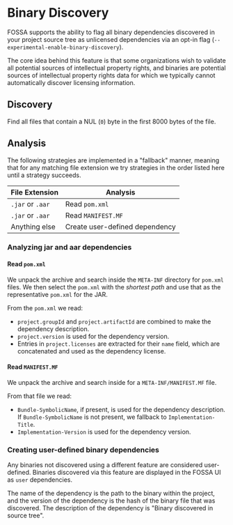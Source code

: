 # Binary Discovery

FOSSA supports the ability to flag all binary dependencies discovered in your project source tree as unlicensed dependencies via an opt-in flag (`--experimental-enable-binary-discovery`).

The core idea behind this feature is that some organizations wish to validate all potential sources of intellectual property rights,
and binaries are potential sources of intellectual property rights data for which we typically cannot automatically discover licensing information.

## Discovery

Find all files that contain a NUL (`0`) byte in the first 8000 bytes of the file.

## Analysis

The following strategies are implemented in a "fallback" manner, 
meaning that for any matching file extension we try strategies in the order listed here until a strategy succeeds.

| File Extension   | Analysis                       |
|------------------|--------------------------------|
| `.jar` or `.aar` | Read `pom.xml`                 |
| `.jar` or `.aar` | Read `MANIFEST.MF`             |
| Anything else    | Create user-defined dependency |

### Analyzing jar and aar dependencies

#### Read `pom.xml`

We unpack the archive and search inside the `META-INF` directory for `pom.xml` files.
We then select the `pom.xml` with the *shortest path* and use that as the representative `pom.xml` for the JAR.

From the `pom.xml` we read:

- `project.groupId` and `project.artifactId` are combined to make the dependency description.
- `project.version` is used for the dependency version.
- Entries in `project.licenses` are extracted for their `name` field, which are concatenated and used as the dependency license.

#### Read `MANIFEST.MF`

We unpack the archive and search inside for a `META-INF/MANIFEST.MF` file.

From that file we read:

- `Bundle-SymbolicName`, if present, is used for the dependency description. If `Bundle-SymbolicName` is not present, we fallback to `Implementation-Title`.
- `Implementation-Version` is used for the dependency version.

### Creating user-defined binary dependencies

Any binaries not discovered using a different feature are considered user-defined.
Binaries discovered via this feature are displayed in the FOSSA UI as `user` dependencies.

The name of the dependency is the path to the binary within the project, and the version of the dependency is the hash of the binary file that was discovered.
The description of the dependency is "Binary discovered in source tree".

